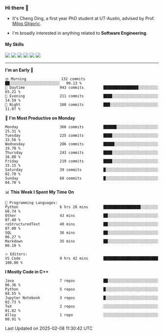 ### Hi there 👋

* It's Cheng Ding, a first year PhD student at UT-Austin, advised by Prof. [Milos Gligoric](https://users.ece.utexas.edu/~gligoric/).

* I'm broadly interested in anything related to **Software Engineering**.

#### My Skills

![](https://img.shields.io/badge/C++-65318e?logo=cplusplus&logoColor=fff)
![](https://img.shields.io/badge/Python-3e74a2?logo=python&logoColor=fff)
![](https://img.shields.io/badge/C-5654a2?logo=c&logoColor=fff)
![](https://img.shields.io/badge/Go-00aaff?logo=go&logoColor=fff)
![](https://img.shields.io/badge/Docker-0088ff?logo=docker&logoColor=fff)
![](https://img.shields.io/badge/Apache-D22128?logo=apache&logoColor=fff)

---
<!--START_SECTION:waka-->
**I'm an Early 🐤** 

```text
🌞 Morning                132 commits         ██░░░░░░░░░░░░░░░░░░░░░░░   09.13 % 
🌆 Daytime                943 commits         ████████████████░░░░░░░░░   65.21 % 
🌃 Evening                211 commits         ████░░░░░░░░░░░░░░░░░░░░░   14.59 % 
🌙 Night                  160 commits         ███░░░░░░░░░░░░░░░░░░░░░░   11.07 % 
```
📅 **I'm Most Productive on Monday** 

```text
Monday                   366 commits         ██████░░░░░░░░░░░░░░░░░░░   25.31 % 
Tuesday                  225 commits         ████░░░░░░░░░░░░░░░░░░░░░   15.56 % 
Wednesday                286 commits         █████░░░░░░░░░░░░░░░░░░░░   19.78 % 
Thursday                 243 commits         ████░░░░░░░░░░░░░░░░░░░░░   16.80 % 
Friday                   219 commits         ████░░░░░░░░░░░░░░░░░░░░░   15.15 % 
Saturday                 39 commits          █░░░░░░░░░░░░░░░░░░░░░░░░   02.70 % 
Sunday                   68 commits          █░░░░░░░░░░░░░░░░░░░░░░░░   04.70 % 
```


📊 **This Week I Spent My Time On** 

```text
💬 Programming Languages: 
Python                   6 hrs 28 mins       █████████████████░░░░░░░░   66.74 % 
Other                    43 mins             ██░░░░░░░░░░░░░░░░░░░░░░░   07.40 % 
reStructuredText         40 mins             ██░░░░░░░░░░░░░░░░░░░░░░░   07.00 % 
SQL                      36 mins             ██░░░░░░░░░░░░░░░░░░░░░░░   06.27 % 
Markdown                 35 mins             ██░░░░░░░░░░░░░░░░░░░░░░░   06.10 % 

🔥 Editors: 
VS Code                  9 hrs 42 mins       █████████████████████████   100.00 % 
```

**I Mostly Code in C++** 

```text
Java                     7 repos             ██░░░░░░░░░░░░░░░░░░░░░░░   06.36 % 
Python                   5 repos             █░░░░░░░░░░░░░░░░░░░░░░░░   04.55 % 
Jupyter Notebook         3 repos             █░░░░░░░░░░░░░░░░░░░░░░░░   02.73 % 
TeX                      2 repos             ░░░░░░░░░░░░░░░░░░░░░░░░░   01.82 % 
Alloy                    1 repo              ░░░░░░░░░░░░░░░░░░░░░░░░░   00.91 % 
```




 Last Updated on 2025-02-08 11:30:42 UTC
<!--END_SECTION:waka-->
